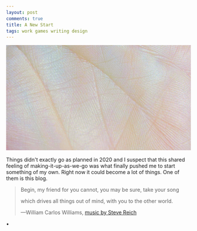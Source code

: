 ```yaml
---
layout: post
comments: true
title: A New Start
tags: work games writing design
---
```

![mano](https://raw.githubusercontent.com/kapazoglou/blog/master/images/_hero.jpg)

Things didn't exactly go as planned in 2020 and I suspect that this shared feeling of making-it-up-as-we-go was what finally pushed me to start something of my own. Right now it could become a lot of things. One of them is this blog.

> Begin, my friend for you cannot, you may be sure, take your song
>
> which drives all things out of mind, with you to the other world.
>
>—William Carlos Williams, [music by Steve Reich](https://youtu.be/ZPVexT6itPA?t=174)

•
